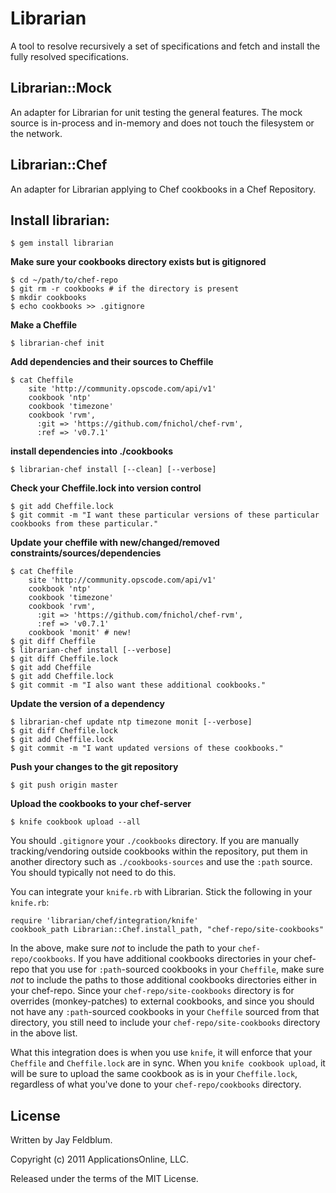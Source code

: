 Librarian
=========

A tool to resolve recursively a set of specifications and fetch and install the fully resolved specifications.

Librarian::Mock
---------------

An adapter for Librarian for unit testing the general features.
The mock source is in-process and in-memory and does not touch the filesystem or the network.

Librarian::Chef
---------------

An adapter for Librarian applying to Chef cookbooks in a Chef Repository.

## Install librarian:

    $ gem install librarian


__Make sure your cookbooks directory exists but is gitignored__

    $ cd ~/path/to/chef-repo
    $ git rm -r cookbooks # if the directory is present
    $ mkdir cookbooks
    $ echo cookbooks >> .gitignore

__Make a Cheffile__

    $ librarian-chef init

__Add dependencies and their sources to Cheffile__

    $ cat Cheffile
        site 'http://community.opscode.com/api/v1'
        cookbook 'ntp'
        cookbook 'timezone'
        cookbook 'rvm',
          :git => 'https://github.com/fnichol/chef-rvm',
          :ref => 'v0.7.1'

__install dependencies into ./cookbooks__

    $ librarian-chef install [--clean] [--verbose]

__Check your Cheffile.lock into version control__

    $ git add Cheffile.lock
    $ git commit -m "I want these particular versions of these particular cookbooks from these particular."

__Update your cheffile with new/changed/removed constraints/sources/dependencies__

    $ cat Cheffile
        site 'http://community.opscode.com/api/v1'
        cookbook 'ntp'
        cookbook 'timezone'
        cookbook 'rvm',
          :git => 'https://github.com/fnichol/chef-rvm',
          :ref => 'v0.7.1'
        cookbook 'monit' # new!
    $ git diff Cheffile
    $ librarian-chef install [--verbose]
    $ git diff Cheffile.lock
    $ git add Cheffile
    $ git add Cheffile.lock
    $ git commit -m "I also want these additional cookbooks."

__Update the version of a dependency__

    $ librarian-chef update ntp timezone monit [--verbose]
    $ git diff Cheffile.lock
    $ git add Cheffile.lock
    $ git commit -m "I want updated versions of these cookbooks."

__Push your changes to the git repository__

    $ git push origin master

__Upload the cookbooks to your chef-server__

    $ knife cookbook upload --all

You should `.gitignore` your `./cookbooks` directory.
If you are manually tracking/vendoring outside cookbooks within the repository,
  put them in another directory such as `./cookbooks-sources` and use the `:path` source.
  You should typically not need to do this.

You can integrate your `knife.rb` with Librarian. Stick the following in your `knife.rb`:

    require 'librarian/chef/integration/knife'
    cookbook_path Librarian::Chef.install_path, "chef-repo/site-cookbooks"

In the above, make sure *not* to include the path to your `chef-repo/cookbooks`. If you
  have additional cookbooks directories in your chef-repo that you use for `:path`-sourced
  cookbooks in your `Cheffile`, make sure *not* to include the paths to those additional
  cookbooks directories either in your chef-repo. Since your `chef-repo/site-cookbooks`
  directory is for overrides (monkey-patches) to external cookbooks, and since you should
  not have any `:path`-sourced cookbooks in your `Cheffile` sourced from that directory,
  you still need to include your `chef-repo/site-cookbooks` directory in the above list.

What this integration does is when you use `knife`, it will enforce that your `Cheffile`
  and `Cheffile.lock` are in sync. When you `knife cookbook upload`, it will be sure to
  upload the same cookbook as is in your `Cheffile.lock`, regardless of what you've done
  to your `chef-repo/cookbooks` directory.

License
-------

Written by Jay Feldblum.

Copyright (c) 2011 ApplicationsOnline, LLC.

Released under the terms of the MIT License.

